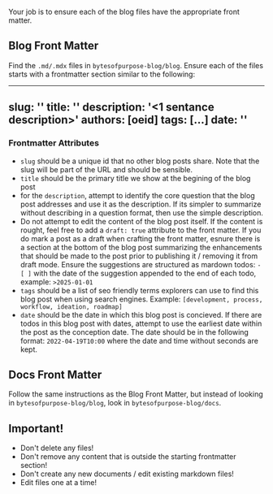 Your job is to ensure each of the blog files have the appropriate front matter.


## Blog Front Matter

Find the `.md/.mdx` files in `bytesofpurpose-blog/blog`. Ensure each of the files starts with a frontmatter section similar to the following:

---
slug: '<unique-id-short-code>'
title: '<Frontend Title>'
description: '<1 sentance description>'
authors: [oeid]
tags: [...]
date: '<date>'
---

### Frontmatter Attributes

* `slug` should be a unique id that no other blog posts share. Note that the slug will be part of the URL and should be sensible.
* `title` should be the primary title we show at the begining of the blog post
* for the `description`, attempt to identify the core question that the blog post addresses and use it as the description. If its simpler to summarize without describing in a question format, then use the simple description.
* Do not attempt to edit the content of the blog post itself. If the content is rought, feel free to add a `draft: true` attribute to the front matter. If you do mark a post as a draft when crafting the front matter, esnure there is a section at the bottom of the blog post summarizing the enhancements that should be made to the post prior to publishing it / removing it from draft mode. Ensure the suggestions are structured as mardown todos: `- [ ]` with the date of the suggestion appended to the end of each todo, example: `>2025-01-01`
* `tags` should be a list of seo friendly terms explorers can use to find this blog post when using search engines. Example: `[development, process, workflow, ideation, roadmap]`
* `date` should be the date in which this blog post is concieved. If there are todos in this blog post with dates, attempt to use the earliest date within the post as the conception date. The date should be in the following format: `2022-04-19T10:00` where the date and time without seconds are kept.


## Docs Front Matter

Follow the same instructions as the Blog Front Matter, but instead of looking in `bytesofpurpose-blog/blog`, look in `bytesofpurpose-blog/docs`.

## Important!
* Don't delete any files!
* Don't remove any content that is outside the starting frontmatter section!
* Don't create any new documents / edit existing markdown files!
* Edit files one at a time! 

